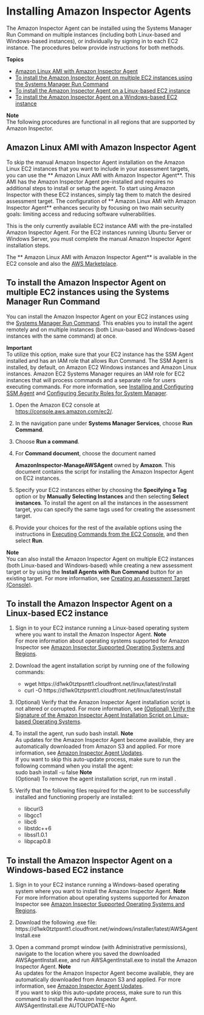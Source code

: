 # Installing Amazon Inspector Agents<a name="inspector_installing-uninstalling-agents"></a>

The Amazon Inspector Agent can be installed using the Systems Manager Run Command on multiple instances \(including both Linux\-based and Windows\-based instances\), or individually by signing in to each EC2 instance\. The procedures below provide instructions for both methods\.

**Topics**
+ [Amazon Linux AMI with Amazon Inspector Agent](#ami-with-agent)
+ [To install the Amazon Inspector Agent on multiple EC2 instances using the Systems Manager Run Command](#install-run-command)
+ [To install the Amazon Inspector Agent on a Linux\-based EC2 instance](#install-linux)
+ [To install the Amazon Inspector Agent on a Windows\-based EC2 instance](#install-windows)

**Note**  
The following procedures are functional in all regions that are supported by Amazon Inspector\.

## Amazon Linux AMI with Amazon Inspector Agent<a name="ami-with-agent"></a>

To skip the manual Amazon Inspector Agent installation on the Amazon Linux EC2 instances that you want to include in your assessment targets, you can use the ** Amazon Linux AMI with Amazon Inspector Agent**\. This AMI has the Amazon Inspector Agent pre\-installed and requires no additional steps to install or setup the agent\. To start using Amazon Inspector with these EC2 instances, simply tag them to match the desired assessment target\. The configuration of ** Amazon Linux AMI with Amazon Inspector Agent** enhances security by focusing on two main security goals: limiting access and reducing software vulnerabilities\. 

This is the only currently available EC2 instance AMI with the pre\-installed Amazon Inspector Agent\. For the EC2 instances running Ubuntu Server or Windows Server, you must complete the manual Amazon Inspector Agent installation steps\.

The ** Amazon Linux AMI with Amazon Inspector Agent** is available in the EC2 console and also the [AWS Marketplace](https://aws.amazon.com/marketplace/pp/B077W1VR7G                 )\.

## To install the Amazon Inspector Agent on multiple EC2 instances using the Systems Manager Run Command<a name="install-run-command"></a>

You can install the Amazon Inspector Agent on your EC2 instances using the [Systems Manager Run Command](http://docs.aws.amazon.com/systems-manager/latest/userguide/execute-remote-commands.html)\. This enables you to install the agent remotely and on multiple instances \(both Linux\-based and Windows\-based instances with the same command\) at once\. 

**Important**  
To utilize this option, make sure that your EC2 instance has the SSM Agent installed and has an IAM role that allows Run Command\. The SSM Agent is installed, by default, on Amazon EC2 Windows instances and Amazon Linux instances\. Amazon EC2 Systems Manager requires an IAM role for EC2 instances that will process commands and a separate role for users executing commands\. For more information, see [Installing and Configuring SSM Agent](http://docs.aws.amazon.com/systems-manager/latest/userguide/ssm-agent.html) and [Configuring Security Roles for System Manager](http://docs.aws.amazon.com/systems-manager/latest/userguide/systems-manager-access.html)\. 

1. Open the Amazon EC2 console at [https://console\.aws\.amazon\.com/ec2/](https://console.aws.amazon.com/ec2/)\. 

1. In the navigation pane under **Systems Manager Services**, choose **Run Command**\. 

1. Choose **Run a command**\. 

1. For **Command document**, choose the document named 

   **AmazonInspector\-ManageAWSAgent** owned by **Amazon**\. This document contains the script for installing the Amazon Inspector Agent on EC2 instances\.

1. Specify your EC2 instances either by choosing the **Specifying a Tag** option or by **Manually Selecting Instances** and then selecting **Select instances**\. To install the agent on all the instances in the assessment target, you can specify the same tags used for creating the assessment target\. 

1. Provide your choices for the rest of the available options using the instructions in [Executing Commands from the EC2 Console](http://docs.aws.amazon.com/systems-manager/latest/userguide/rc-console.html), and then select **Run**\.

**Note**  
You can also install the Amazon Inspector Agent on multiple EC2 instances \(both Linux\-based and Windows\-based\) while creating a new assessment target or by using the **Install Agents with Run Command** button for an existing target\. For more information, see [Creating an Assessment Target \(Console\)](inspector_applications.md#create_application_via_console)\. 

## To install the Amazon Inspector Agent on a Linux\-based EC2 instance<a name="install-linux"></a>

1. Sign in to your EC2 instance running a Linux\-based operating system where you want to install the Amazon Inspector Agent\.
**Note**  
For more information about operating systems supported for Amazon Inspector see [Amazon Inspector Supported Operating Systems and Regions](inspector_supported_os_regions.md)\.

1. Download the agent installation script by running one of the following commands:
   + wget https://d1wk0tztpsntt1\.cloudfront\.net/linux/latest/install
   + curl \-O https://d1wk0tztpsntt1\.cloudfront\.net/linux/latest/install

1. \(Optional\) Verify that the Amazon Inspector Agent installation script is not altered or corrupted\. For more information, see [\(Optional\) Verify the Signature of the Amazon Inspector Agent Installation Script on Linux\-based Operating Systems](inspector_verify-sig-agent-download-linux.md)\.

1. To install the agent, run sudo bash install\.
**Note**  
As updates for the Amazon Inspector Agent become available, they are automatically downloaded from Amazon S3 and applied\. For more information, see [Amazon Inspector Agent Updates](inspector_agents.md#agent-updates)\.  
If you want to skip this auto\-update process, make sure to run the following command when you install the agent:  
sudo bash install \-u false
**Note**  
\(Optional\) To remove the agent installation script, run rm install \.

1. Verify that the following files required for the agent to be successfully installed and functioning properly are installed:
   + libcurl3
   + libgcc1
   + libc6
   + libstdc\+\+6
   + libssl1\.0\.1
   + libpcap0\.8

## To install the Amazon Inspector Agent on a Windows\-based EC2 instance<a name="install-windows"></a>

1. Sign in to your EC2 instance running a Windows\-based operating system where you want to install the Amazon Inspector Agent\.
**Note**  
For more information about operating systems supported for Amazon Inspector see [Amazon Inspector Supported Operating Systems and Regions](inspector_supported_os_regions.md)\.

1. Download the following \.exe file: https://d1wk0tztpsntt1\.cloudfront\.net/windows/installer/latest/AWSAgentInstall\.exe

1. Open a command prompt window \(with Administrative permissions\), navigate to the location where you saved the downloaded AWSAgentInstall\.exe, and run AWSAgentInstall\.exe to install the Amazon Inspector Agent\.
**Note**  
As updates for the Amazon Inspector Agent become available, they are automatically downloaded from Amazon S3 and applied\. For more information, see [Amazon Inspector Agent Updates](inspector_agents.md#agent-updates)\.  
If you want to skip this auto\-update process, make sure to run this command to install the Amazon Inspector Agent\.  
AWSAgentInstall\.exe AUTOUPDATE=No